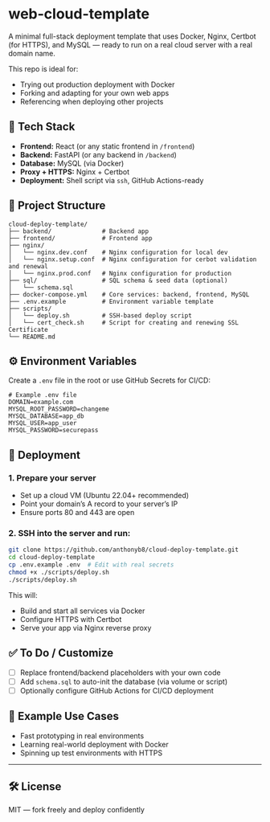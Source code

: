 # web-cloud-template

A minimal full-stack deployment template that uses Docker, Nginx, Certbot (for HTTPS), and MySQL — ready to run on a real cloud server with a real domain name.

This repo is ideal for:

- Trying out production deployment with Docker
- Forking and adapting for your own web apps
- Referencing when deploying other projects

## 🔧 Tech Stack

- **Frontend:** React (or any static frontend in `/frontend`)
- **Backend:** FastAPI (or any backend in `/backend`)
- **Database:** MySQL (via Docker)
- **Proxy + HTTPS:** Nginx + Certbot
- **Deployment:** Shell script via `ssh`, GitHub Actions-ready

## 📁 Project Structure

```
cloud-deploy-template/
├── backend/              # Backend app
├── frontend/             # Frontend app
├── nginx/                
│   └── nginx.dev.conf    # Nginx configuration for local dev   
│   └── nginx.setup.conf  # Nginx configuration for cerbot validation and renewal 
│   └── nginx.prod.conf   # Nginx configuration for production
├── sql/                  # SQL schema & seed data (optional)
│   └── schema.sql
├── docker-compose.yml    # Core services: backend, frontend, MySQL
├── .env.example          # Environment variable template
├── scripts/
│   └── deploy.sh         # SSH-based deploy script
│   └── cert_check.sh     # Script for creating and renewing SSL Certificate 
└── README.md
```

## ⚙️ Environment Variables

Create a `.env` file in the root or use GitHub Secrets for CI/CD:

```env
# Example .env file
DOMAIN=example.com
MYSQL_ROOT_PASSWORD=changeme
MYSQL_DATABASE=app_db
MYSQL_USER=app_user
MYSQL_PASSWORD=securepass
```

## 🚀 Deployment

### 1. Prepare your server

- Set up a cloud VM (Ubuntu 22.04+ recommended)
- Point your domain’s A record to your server’s IP
- Ensure ports 80 and 443 are open

### 2. SSH into the server and run:

```bash
git clone https://github.com/anthonyb8/cloud-deploy-template.git
cd cloud-deploy-template
cp .env.example .env  # Edit with real secrets
chmod +x ./scripts/deploy.sh
./scripts/deploy.sh
```

This will:

- Build and start all services via Docker
- Configure HTTPS with Certbot
- Serve your app via Nginx reverse proxy

## ✅ To Do / Customize

- [ ] Replace frontend/backend placeholders with your own code
- [ ] Add `schema.sql` to auto-init the database (via volume or script)
- [ ] Optionally configure GitHub Actions for CI/CD deployment

## 🧪 Example Use Cases

- Fast prototyping in real environments
- Learning real-world deployment with Docker
- Spinning up test environments with HTTPS

---

## 🛠️ License

MIT — fork freely and deploy confidently

